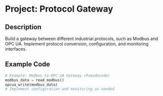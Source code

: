 # Project: Protocol Gateway

## Description
Build a gateway between different industrial protocols, such as Modbus and OPC UA. Implement protocol conversion, configuration, and monitoring interfaces.

## Example Code
```python
# Example: Modbus to OPC UA Gateway (Pseudocode)
modbus_data = read_modbus()
opcua_write(modbus_data)
# Implement configuration and monitoring as needed
```
